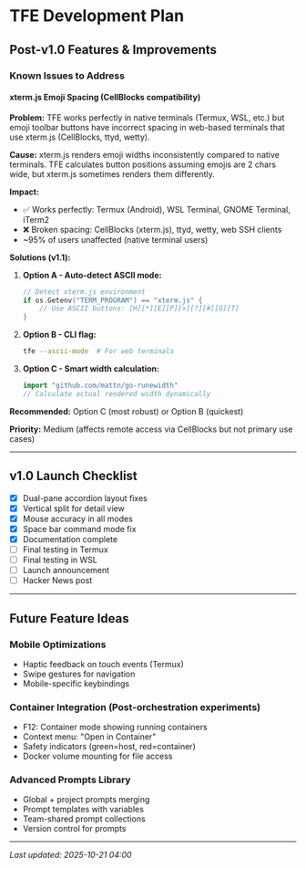 # TFE Development Plan

## Post-v1.0 Features & Improvements

### Known Issues to Address

#### xterm.js Emoji Spacing (CellBlocks compatibility)
**Problem:** TFE works perfectly in native terminals (Termux, WSL, etc.) but emoji toolbar buttons have incorrect spacing in web-based terminals that use xterm.js (CellBlocks, ttyd, wetty).

**Cause:** xterm.js renders emoji widths inconsistently compared to native terminals. TFE calculates button positions assuming emojis are 2 chars wide, but xterm.js sometimes renders them differently.

**Impact:**
- ✅ Works perfectly: Termux (Android), WSL Terminal, GNOME Terminal, iTerm2
- ❌ Broken spacing: CellBlocks (xterm.js), ttyd, wetty, web SSH clients
- ~95% of users unaffected (native terminal users)

**Solutions (v1.1):**
1. **Option A - Auto-detect ASCII mode:**
   ```go
   // Detect xterm.js environment
   if os.Getenv("TERM_PROGRAM") == "xterm.js" {
       // Use ASCII buttons: [H][*][E][P][>][?][#][G][T]
   }
   ```

2. **Option B - CLI flag:**
   ```bash
   tfe --ascii-mode  # For web terminals
   ```

3. **Option C - Smart width calculation:**
   ```go
   import "github.com/mattn/go-runewidth"
   // Calculate actual rendered width dynamically
   ```

**Recommended:** Option C (most robust) or Option B (quickest)

**Priority:** Medium (affects remote access via CellBlocks but not primary use cases)

---

## v1.0 Launch Checklist

- [x] Dual-pane accordion layout fixes
- [x] Vertical split for detail view
- [x] Mouse accuracy in all modes
- [x] Space bar command mode fix
- [x] Documentation complete
- [ ] Final testing in Termux
- [ ] Final testing in WSL
- [ ] Launch announcement
- [ ] Hacker News post

---

## Future Feature Ideas

### Mobile Optimizations
- Haptic feedback on touch events (Termux)
- Swipe gestures for navigation
- Mobile-specific keybindings

### Container Integration (Post-orchestration experiments)
- F12: Container mode showing running containers
- Context menu: "Open in Container"
- Safety indicators (green=host, red=container)
- Docker volume mounting for file access

### Advanced Prompts Library
- Global + project prompts merging
- Prompt templates with variables
- Team-shared prompt collections
- Version control for prompts

---

*Last updated: 2025-10-21 04:00*
